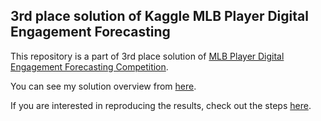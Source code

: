 ## 3rd place solution of Kaggle MLB Player Digital Engagement Forecasting
This repository is a part of 3rd place solution of [MLB Player Digital Engagement Forecasting Competition](https://www.kaggle.com/c/mlb-player-digital-engagement-forecasting).

You can see my solution overview from [here](https://www.kaggle.com/c/mlb-player-digital-engagement-forecasting/discussion/256620).

If you are interested in reproducing the results, check out the steps [here](entry_points.md).

